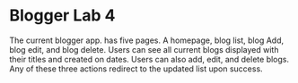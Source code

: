 # Blogger Lab 4
The current blogger app. has five pages. A homepage, blog list, blog Add, blog edit, and blog delete.  Users can see all current blogs displayed with their titles and created on dates.  Users can also add, edit, and delete blogs.  Any of these three actions redirect to the updated list upon success.

